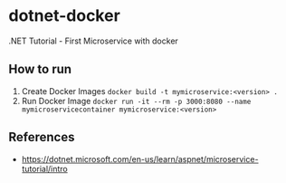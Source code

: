 # dotnet-docker
.NET Tutorial - First Microservice with docker

## How to run
1. Create Docker Images
   `docker build -t mymicroservice:<version> .`
2. Run Docker Image
   `docker run -it --rm -p 3000:8080 --name mymicroservicecontainer mymicroservice:<version>`
## References
- https://dotnet.microsoft.com/en-us/learn/aspnet/microservice-tutorial/intro
